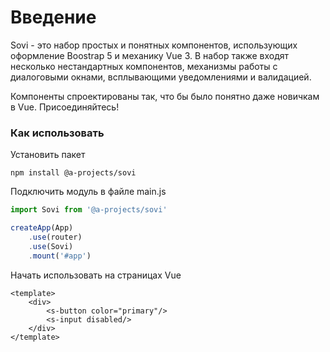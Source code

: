 # Введение

Sovi - это набор простых и понятных компонентов, использующих оформление Boostrap 5 и механику Vue 3. 
В набор также входят несколько нестандартных компонентов, механизмы работы с диалоговыми окнами, всплывающими уведомлениями и валидацией.

Компоненты спроектированы так, что бы было понятно даже новичкам в Vue. Присоединяйтесь!

### Как использовать

Установить пакет
``` shell
npm install @a-projects/sovi
```

Подключить модуль в файле main.js
``` js
import Sovi from '@a-projects/sovi'

createApp(App)
    .use(router)
    .use(Sovi)
    .mount('#app')
```


Начать использовать на страницах Vue
``` vue
<template>
    <div>
        <s-button color="primary"/>
        <s-input disabled/>
    </div>
</template>
```

